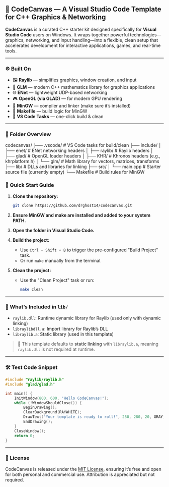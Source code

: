 ## 🎨 CodeCanvas — A Visual Studio Code Template for C++ Graphics & Networking

**CodeCanvas** is a curated C++ starter kit designed specifically for **Visual Studio Code** users on Windows. It wraps together powerful technologies—graphics, networking, and input handling—into a flexible, clean setup that accelerates development for interactive applications, games, and real-time tools.

---

### ⚙️ Built On

- 🖼️ **Raylib** — simplifies graphics, window creation, and input
- 📐 **GLM** — modern C++ mathematics library for graphics applications
- 🌐 **ENet** — lightweight UDP-based networking
- 🎮 **OpenGL (via GLAD)** — for modern GPU rendering
- 🧰 **MinGW** — compiler and linker (make sure it’s installed)
- 📄 **Makefile** — build logic for MinGW
- 🧠 **VS Code Tasks** — one-click build & clean

---

### 📁 Folder Overview

codecanvas/
├── .vscode/          # VS Code tasks for build/clean
├── include/
│   ├── enet/         # ENet networking headers
│   ├── raylib/       # Raylib headers
│   ├── glad/         # OpenGL loader headers
│   ├── KHR/          # Khronos headers (e.g., khrplatform.h)
│   └── glm/          # Math library for vectors, matrices, transforms
├── lib/              # DLLs and libraries for linking
├── src/
│   └── main.cpp      # Starter source file (currently empty)
└── Makefile          # Build rules for MinGW


### 🧪 Quick Start Guide

1. **Clone the repository:**
   ```bash
   git clone https://github.com/drghost14/codecanvas.git
   ```
2. **Ensure MinGW and make are installed and added to your system PATH.**

3. **Open the folder in Visual Studio Code.**

4. **Build the project:**
   - Use `Ctrl + Shift + B` to trigger the pre-configured "Build Project" task.
   - Or run `make` manually from the terminal.

5. **Clean the project:**
   - Use the "Clean Project" task or run:
     ```bash
     make clean
     ```

---

### 🧠 What’s Included in `lib/`

- `raylib.dll`: Runtime dynamic library for Raylib (used only with dynamic linking)
- `libraylibdll.a`: Import library for Raylib’s DLL
- `libraylib.a`: Static library (used in this template)

> 🔧 This template defaults to **static linking** with `libraylib.a`, meaning `raylib.dll` is not required at runtime.

---

### 🛠️ Test Code Snippet

```cpp
#include "raylib/raylib.h"
#include "glad/glad.h"

int main() {
    InitWindow(800, 600, "Hello CodeCanvas!");
    while (!WindowShouldClose()) {
        BeginDrawing();
        ClearBackground(RAYWHITE);
        DrawText("Your template is ready to roll!", 250, 280, 20, GRAY);
        EndDrawing();
    }
    CloseWindow();
    return 0;
}
```

---

### 📄 License

CodeCanvas is released under the [MIT License](LICENSE), ensuring it’s free and open for both personal and commercial use. Attribution is appreciated but not required.

